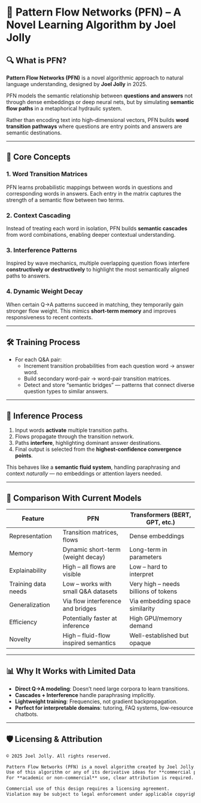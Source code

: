 # 🧠 Pattern Flow Networks (PFN) – A Novel Learning Algorithm by Joel Jolly

## 🔍 What is PFN?

**Pattern Flow Networks (PFN)** is a novel algorithmic approach to natural language understanding, designed by **Joel Jolly** in 2025.

PFN models the semantic relationship between **questions and answers** not through dense embeddings or deep neural nets, but by simulating **semantic flow paths** in a metaphorical hydraulic system. 

Rather than encoding text into high-dimensional vectors, PFN builds **word transition pathways** where questions are entry points and answers are semantic destinations.

---

## 🧬 Core Concepts

### 1. **Word Transition Matrices**
PFN learns probabilistic mappings between words in questions and corresponding words in answers. Each entry in the matrix captures the strength of a semantic flow between two terms.

### 2. **Context Cascading**
Instead of treating each word in isolation, PFN builds **semantic cascades** from word combinations, enabling deeper contextual understanding.

### 3. **Interference Patterns**
Inspired by wave mechanics, multiple overlapping question flows interfere **constructively or destructively** to highlight the most semantically aligned paths to answers.

### 4. **Dynamic Weight Decay**
When certain Q→A patterns succeed in matching, they temporarily gain stronger flow weight. This mimics **short-term memory** and improves responsiveness to recent contexts.

---

## 🛠️ Training Process

- For each Q&A pair:
  - Increment transition probabilities from each question word → answer word.
  - Build secondary word-pair → word-pair transition matrices.
  - Detect and store “semantic bridges” — patterns that connect diverse question types to similar answers.

---

## 🔄 Inference Process

1. Input words **activate** multiple transition paths.
2. Flows propagate through the transition network.
3. Paths **interfere**, highlighting dominant answer destinations.
4. Final output is selected from the **highest-confidence convergence points**.

This behaves like a **semantic fluid system**, handling paraphrasing and context *naturally* — no embeddings or attention layers needed.

---

## 🔬 Comparison With Current Models

| **Feature**              | **PFN**                                                       | **Transformers (BERT, GPT, etc.)**                       |
|--------------------------|---------------------------------------------------------------|----------------------------------------------------------|
| Representation           | Transition matrices, flows                                    | Dense embeddings                                         |
| Memory                   | Dynamic short-term (weight decay)                             | Long-term in parameters                                 |
| Explainability           | High – all flows are visible                                  | Low – hard to interpret                                  |
| Training data needs      | Low – works with small Q&A datasets                           | Very high – needs billions of tokens                     |
| Generalization           | Via flow interference and bridges                             | Via embedding space similarity                          |
| Efficiency               | Potentially faster at inference                               | High GPU/memory demand                                  |
| Novelty                  | High – fluid-flow inspired semantics                          | Well-established but opaque                             |

---

## 📊 Why It Works with Limited Data

- **Direct Q→A modeling**: Doesn’t need large corpora to learn transitions.
- **Cascades + Interference** handle paraphrasing implicitly.
- **Lightweight training**: Frequencies, not gradient backpropagation.
- **Perfect for interpretable domains**: tutoring, FAQ systems, low-resource chatbots.

---

## 🛡️ Licensing & Attribution

```txt
© 2025 Joel Jolly. All rights reserved.

Pattern Flow Networks (PFN) is a novel algorithm created by Joel Jolly.  
Use of this algorithm or any of its derivative ideas for **commercial purposes** is prohibited without explicit permission.  
For **academic or non-commercial** use, clear attribution is required.

Commercial use of this design requires a licensing agreement.  
Violation may be subject to legal enforcement under applicable copyright and intellectual property laws.
```
